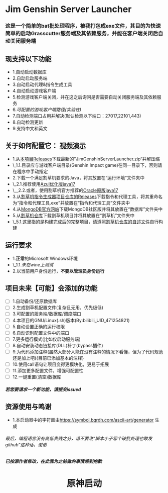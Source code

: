 # Jim Genshin Server Launcher

### 这是一个简单的bat批处理程序，被我打包成exe文件，其目的为快速简单的启动Grasscutter服务端及其依赖服务，并能在客户端关闭后自动关闭服务端

## 现支持以下功能

- 1.自动启动数据库
- 2.自动启动服务端
- 3.自动启动代理&指令生成工具
- 4.自动启动游戏客户端
- 5.检测游戏客户端关闭，并在这之后询问是否需要自动关闭服务端及其依赖服务
- 6.*可配置的游戏客户端路径(实验性)*
- 7.自动检测端口占用并解决(默认检测以下端口：27017,22101,443)
- 8.自动检测更新
- 9.支持中文和英文

## 关于如何配置它： [视频演示](https://www.bilibili.com/video/BV1o4xfeSEq3)

- 1.从[本项目Releases](https://github.com/Jimmy32767255/JimGenshinServerLauncher/releases)下载最新的”JimGenshinServerLauncher.zip“并解压缩
- \\_1.1.目录应与游戏客户端目录(Genshin Impact game)在同一目录下，否则请在程序中手动指定
- 2.下载一个满足割草机要求的Java，将其放置在“运行环境”文件夹中
- \\_2.1.推荐使用[Azul优化版java17](https://www.azul.com/downloads/?version=java-17-lts&package=jdk#zulu)
- \\__2.2.或者，使用割草机官方推荐的[Oracle原版java17](https://www.oracle.com/java/technologies/javase/jdk17-archive-downloads.html)
- 3.从[割草机指令生成器项目仓库的Releases](https://github.com/jie65535/GrasscutterCommandGenerator/releases)下载指令和代理工具，将其重命名为“指令和代理工具.exe”并放置在“指令和代理工具”文件夹中
- 4.从[MongoDB官方网站](https://www.mongodb.com/try/download/community)下载MongoDB社区版并将其放置在“数据库”文件夹中
- 5.从[割草机仓库](https://github.com/Grasscutters/Grasscutter)下载割草机项目并将其放置在“割草机”文件夹中
- \\_5.1.这里指的是构建完成后的完整项目，请遵照[割草机仓库的自述文件](https://github.com/Grasscutters/Grasscutter/blob/development/docs/README_zh-CN.md)自行构建

## 运行要求

- 1.**正常**的Microsoft Windows环境
- \\_1.1.*未在wine上测试*
- 2.以当前用户身份运行，**不要以管理员身份运行**

## 项目未来【可能】会添加的功能

- [ ] 1.自动备份/还原数据库
- [ ] 2.生成割草机配置文件(复杂且无用，优先级低)
- [ ] 3.可配置的服务端/数据库/调度端口
- [ ] 4.本项目的GNU/Linux(.sh)版本(By:bilibili_UID_471254821)
- [ ] 5.自动设置正确的运行权限
- [ ] 6.自动识别配置文件中的端口
- [ ] 7.更多运行模式(比如仅启动服务端)
- [ ] 8.自动安装动态链接库(DLL)补丁(bypass插件)
- [ ] 9.为代码添加注释(虽然大部分人能在没有注释的情况下看懂，但为了代码规范还是加上吧){目前已添加基本的注释}
- [ ] 10.使用call语句让项目变得更模块化，更易于拓展
- [ ] 11.添加更多配置文件，增强可配置性
- [ ] 12.一键重置(清空)数据库

##### 若您要请求一个新功能，请提交issued

## 资源使用与鸣谢

- 1.本启动器中的字符画由<https://symbol.bqrdh.com/ascii-art/generator> 生成

###### 最后，编程语言没有高低贵贱之分，请不要说“脚本小子写个破批处理也敢发github”这种话，谢谢

##### 已按源作者修改，在此我为之前做的事情感到抱歉

<div align="center">

# 原神启动

<div>
